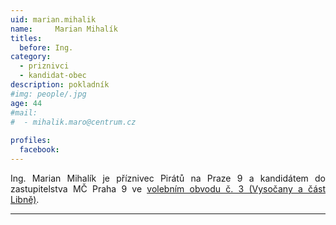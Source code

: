 ```yaml
---
uid: marian.mihalik
name:     Marian Mihalík
titles:
  before: Ing.
category:
  - priznivci
  - kandidat-obec
description: pokladník
#img: people/.jpg
age: 44
#mail:
#  - mihalik.maro@centrum.cz
 
profiles:
  facebook: 
---
```

<p style='text-align: justify;'>
Ing. Marian Mihalík je příznivec Pirátů na Praze 9 a kandidátem do zastupitelstva MČ Praha 9 ve <a href="/komunalni-volby-2018/vysocany/" target="_self"><u>volebním obvodu č. 3 (Vysočany a část Libně)</u></a>.
</p>


---